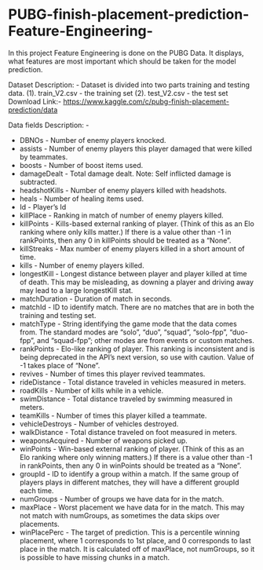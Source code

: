 # PUBG-finish-placement-prediction-Feature-Engineering-
In this project Feature Engineering is done on the PUBG Data.  It displays, what features are most important which should be taken for the model prediction.

Dataset Description: -
Dataset is divided into two parts training and testing data.
(1). train_V2.csv - the training set
(2). test_V2.csv - the test set
Download Link:- https://www.kaggle.com/c/pubg-finish-placement-prediction/data

Data fields Description: -

* DBNOs - Number of enemy players knocked.
* assists - Number of enemy players this player damaged that were killed by teammates.
* boosts - Number of boost items used.
* damageDealt - Total damage dealt. Note: Self inflicted damage is subtracted.
* headshotKills - Number of enemy players killed with headshots.
* heals - Number of healing items used.
* Id - Player’s Id
* killPlace - Ranking in match of number of enemy players killed.
* killPoints - Kills-based external ranking of player. (Think of this as an Elo ranking where only kills matter.) If there is a value other than -1 in rankPoints, then any 0 in killPoints should be treated as a “None”.
*  killStreaks - Max number of enemy players killed in a short amount of time.
* kills - Number of enemy players killed.
* longestKill - Longest distance between player and player killed at time of death. This may be misleading, as downing a player and driving away may lead to a large longestKill stat.
* matchDuration - Duration of match in seconds.
* matchId - ID to identify match. There are no matches that are in both the training and testing set.
* matchType - String identifying the game mode that the data comes from. The standard modes are “solo”, “duo”, “squad”, “solo-fpp”, “duo-fpp”, and “squad-fpp”; other modes are from events or custom matches.
* rankPoints - Elo-like ranking of player. This ranking is inconsistent and is being deprecated in the API’s next version, so use with caution. Value of -1 takes place of “None”.
* revives - Number of times this player revived teammates.
* rideDistance - Total distance traveled in vehicles measured in meters.
* roadKills - Number of kills while in a vehicle.
* swimDistance - Total distance traveled by swimming measured in meters.
* teamKills - Number of times this player killed a teammate.
* vehicleDestroys - Number of vehicles destroyed.
* walkDistance - Total distance traveled on foot measured in meters.
* weaponsAcquired - Number of weapons picked up.
* winPoints - Win-based external ranking of player. (Think of this as an Elo ranking where only winning matters.) If there is a value other than -1 in rankPoints, then any 0 in winPoints should be treated as a “None”.
* groupId - ID to identify a group within a match. If the same group of players plays in different matches, they will have a different groupId each time.
* numGroups - Number of groups we have data for in the match.
* maxPlace - Worst placement we have data for in the match. This may not match with numGroups, as sometimes the data skips over placements.
* winPlacePerc - The target of prediction. This is a percentile winning placement, where 1 corresponds to 1st place, and 0 corresponds to last place in the match. It is calculated off of maxPlace, not numGroups, so it is possible to have missing chunks in a match.
